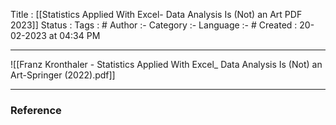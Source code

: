 Title :  [[Statistics Applied With Excel- Data Analysis Is (Not) an Art PDF 2023]]
Status : 
Tags : #
Author :-
Category :-
Language :- #
Created  : 20-02-2023 at 04:34  PM
___

![[Franz Kronthaler - Statistics Applied With Excel_ Data Analysis Is (Not) an Art-Springer (2022).pdf]]




















---

### Reference 






